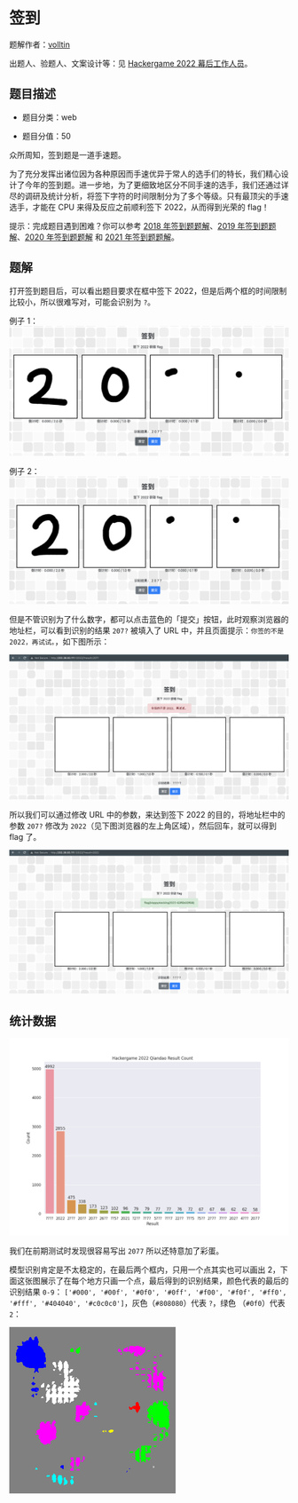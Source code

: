 # 签到

题解作者：[volltin](https://github.com/volltin)

出题人、验题人、文案设计等：见 [Hackergame 2022 幕后工作人员](https://hack.lug.ustc.edu.cn/credits/)。

## 题目描述

- 题目分类：web

- 题目分值：50

众所周知，签到题是一道手速题。

为了充分发挥出诸位因为各种原因而手速优异于常人的选手们的特长，我们精心设计了今年的签到题。进一步地，为了更细致地区分不同手速的选手，我们还通过详尽的调研及统计分析，将签下字符的时间限制分为了多个等级。只有最顶尖的手速选手，才能在 CPU 来得及反应之前顺利签下 2022，从而得到光荣的 flag！

提示：完成题目遇到困难？你可以参考 [2018 年签到题题解](https://github.com/ustclug/hackergame2018-writeups/tree/master/official/qiandao)、[2019 年签到题题解](https://github.com/ustclug/hackergame2019-writeups/blob/master/official/%E7%AD%BE%E5%88%B0%E9%A2%98/README.md)、[2020 年签到题题解](https://github.com/USTC-Hackergame/hackergame2020-writeups/blob/master/official/%E7%AD%BE%E5%88%B0/README.md) 和 [2021 年签到题题解](https://github.com/USTC-Hackergame/hackergame2021-writeups/blob/master/official/%E7%AD%BE%E5%88%B0/README.md)。

## 题解

打开签到题目后，可以看出题目要求在框中签下 2022，但是后两个框的时间限制比较小，所以很难写对，可能会识别为 `?`。

例子 1：
![](files/qiandao_1.png)

例子 2：
![](files/qiandao_2.png)

但是不管识别为了什么数字，都可以点击蓝色的「提交」按钮，此时观察浏览器的地址栏，可以看到识别的结果 `207?` 被填入了 URL 中，并且页面提示：`你签的不是 2022，再试试。`，如下图所示：

![](files/qiandao_3.png)

所以我们可以通过修改 URL 中的参数，来达到签下 2022 的目的，将地址栏中的参数 `207?` 修改为 `2022`（见下图浏览器的左上角区域），然后回车，就可以得到 flag 了。

![](files/qiandao_4.png)

## 统计数据

![](files/qiandao_statistic.png)

我们在前期测试时发现很容易写出 `2077` 所以还特意加了彩蛋。

模型识别肯定是不太稳定的，在最后两个框内，只用一个点其实也可以画出 2，下面这张图展示了在每个地方只画一个点，最后得到的识别结果，颜色代表的最后的识别结果 `0-9`： `['#000', '#00f', '#0f0', '#0ff', '#f00', '#f0f', '#ff0', '#fff', '#404040', '#c0c0c0']`，灰色（`#808080`）代表 `?`，绿色 （`#0f0`）代表 `2`：

![](files/qiandao_single_point.png)



